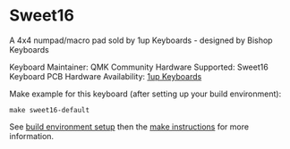 Sweet16
===

A 4x4 numpad/macro pad sold by 1up Keyboards - designed by Bishop Keyboards

Keyboard Maintainer: QMK Community
Hardware Supported: Sweet16 Keyboard PCB
Hardware Availability: [1up Keyboards](https://1upkeyboards.com/)

Make example for this keyboard (after setting up your build environment):

    make sweet16-default

See [build environment setup](https://docs.qmk.fm/build_environment_setup.html) then the [make instructions](https://docs.qmk.fm/make_instructions.html) for more information.